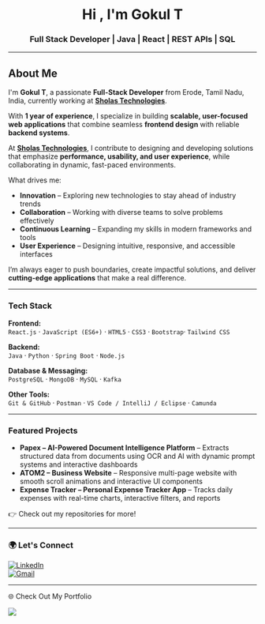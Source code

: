 <h1 align="center">Hi , I'm Gokul T</h1>
<h3 align="center">Full Stack Developer | Java | React | REST APIs | SQL</h3>

<!-- <p align="center">
  <img src="https://komarev.com/ghpvc/?username=gokult&label=Profile%20Views&color=0e75b6&style=flat" alt="Profile Views" />
  <a href="https://github.com/gokult?tab=followers"><img src="https://img.shields.io/github/followers/gokult?label=Followers&style=social" alt="GitHub Followers"></a>
</p> -->

---

## About Me

I'm **Gokul T**, a passionate **Full-Stack Developer** from Erode, Tamil Nadu, India, currently working at [**Sholas Technologies**](https://www.sholas.io).  

With **1 year of experience**, I specialize in building **scalable, user-focused web applications** that combine seamless **frontend design** with reliable **backend systems**.

At [**Sholas Technologies**](https://www.sholas.io), I contribute to designing and developing solutions that emphasize **performance, usability, and user experience**, while collaborating in dynamic, fast-paced environments.

What drives me:  
- **Innovation** – Exploring new technologies to stay ahead of industry trends  
- **Collaboration** – Working with diverse teams to solve problems effectively  
- **Continuous Learning** – Expanding my skills in modern frameworks and tools  
- **User Experience** – Designing intuitive, responsive, and accessible interfaces  

I’m always eager to push boundaries, create impactful solutions, and deliver **cutting-edge applications** that make a real difference.

---

### Tech Stack

**Frontend:**  
`React.js` · `JavaScript (ES6+)` · `HTML5` · `CSS3` · `Bootstrap`· `Tailwind CSS`  

**Backend:**  
`Java` · `Python` · `Spring Boot` · `Node.js`  

**Database & Messaging:**  
`PostgreSQL` · `MongoDB` · `MySQL` · `Kafka`  

**Other Tools:**  
`Git & GitHub` · `Postman` · `VS Code / IntelliJ / Eclipse` · `Camunda`

---

### Featured Projects
- **Papex – AI-Powered Document Intelligence Platform** – Extracts structured data from documents using OCR and AI with dynamic prompt systems and interactive dashboards 
- **ATOM2 – Business Website** – Responsive multi-page website with smooth scroll animations and interactive UI components 
- **Expense Tracker – Personal Expense Tracker App** – Tracks daily expenses with real-time charts, interactive filters, and reports
   
👉 Check out my repositories for more!  

---

### 🌍 Let's Connect  
[![LinkedIn](https://img.shields.io/badge/LinkedIn-%230077B5.svg?&style=for-the-badge&logo=linkedin&logoColor=white)](https://www.linkedin.com/in/gokul-t-5286182a3/)  
[![Gmail](https://img.shields.io/badge/Gmail-D14836.svg?&style=for-the-badge&logo=gmail&logoColor=white)](mailto:amgokult@gmail.com)  

---

🌐 Check Out My Portfolio
<p align="left"> <a href="https://gokult-portfolio.pages.dev/" target="_blank"> <img src="https://img.shields.io/badge/Portfolio-%23007ACC.svg?&style=for-the-badge&logo=googlesite&logoColor=white" /> </a> </p>
